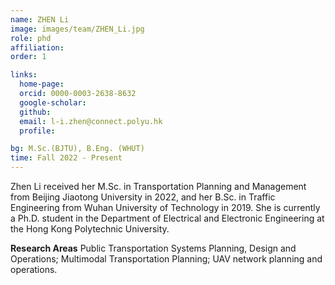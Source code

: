 ```yaml
---
name: ZHEN Li
image: images/team/ZHEN_Li.jpg
role: phd
affiliation: 
order: 1

links:
  home-page: 
  orcid: 0000-0003-2638-8632
  google-scholar: 
  github: 
  email: l-i.zhen@connect.polyu.hk
  profile: 

bg: M.Sc.(BJTU), B.Eng. (WHUT)
time: Fall 2022 - Present 
---
```


<!--  Add a short self introduction here -->
<!-- Like Research Areas -->

Zhen Li received her M.Sc. in Transportation Planning and Management from Beijing Jiaotong University in 2022, and her B.Sc. in Traffic Engineering from Wuhan University of Technology in 2019. She is currently a Ph.D. student in the Department of Electrical and Electronic Engineering at the Hong Kong Polytechnic University.

**Research Areas**
Public Transportation Systems Planning, Design and Operations; Multimodal Transportation Planning; UAV network planning and operations.